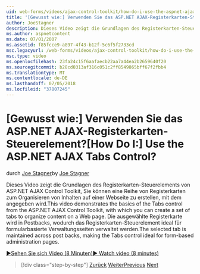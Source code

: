 ```yaml
---
uid: web-forms/videos/ajax-control-toolkit/how-do-i-use-the-aspnet-ajax-tabs-control
title: '[Gewusst wie:] Verwenden Sie das ASP.NET AJAX-Registerkarten-Steuerelement? | Microsoft-Dokumentation'
author: JoeStagner
description: Dieses Video zeigt die Grundlagen des Registerkarten-Steuerelements aus der ASP.NET AJAX Control Toolkit, mit der Sie eine Reihe von Registerkarten zum Organisieren von Inhalten auf erstellen...
ms.author: aspnetcontent
ms.date: 07/01/2007
ms.assetid: f85fcce9-a897-4f43-b12f-5c6f5f2733cd
msc.legacyurl: /web-forms/videos/ajax-control-toolkit/how-do-i-use-the-aspnet-ajax-tabs-control
msc.type: video
ms.openlocfilehash: 23fa24c15f6aafaecb22aa7a44ea2b2659640f20
ms.sourcegitcommit: b28cd0313af316c051c2ff8549865bff67f2fbb4
ms.translationtype: MT
ms.contentlocale: de-DE
ms.lasthandoff: 07/05/2018
ms.locfileid: "37807245"
---
```

<a name="how-do-i-use-the-aspnet-ajax-tabs-control"></a><span data-ttu-id="36d1c-104">[Gewusst wie:] Verwenden Sie das ASP.NET AJAX-Registerkarten-Steuerelement?</span><span class="sxs-lookup"><span data-stu-id="36d1c-104">[How Do I:] Use the ASP.NET AJAX Tabs Control?</span></span>
====================
<span data-ttu-id="36d1c-105">durch [Joe Stagner](https://github.com/JoeStagner)</span><span class="sxs-lookup"><span data-stu-id="36d1c-105">by [Joe Stagner](https://github.com/JoeStagner)</span></span>

<span data-ttu-id="36d1c-106">Dieses Video zeigt die Grundlagen des Registerkarten-Steuerelements von ASP.NET AJAX Control Toolkit, Sie können eine Reihe von Registerkarten zum Organisieren von Inhalten auf einer Webseite zu erstellen, mit dem angegeben wird.</span><span class="sxs-lookup"><span data-stu-id="36d1c-106">This video demonstrates the basics of the Tabs control from the ASP.NET AJAX Control Toolkit, with which you can create a set of tabs to organize content on a Web page.</span></span> <span data-ttu-id="36d1c-107">Die ausgewählte Registerkarte wird in Postbacks, wodurch das Registerkarten-Steuerelement ideal für formularbasierte Verwaltungsseiten verwaltet werden.</span><span class="sxs-lookup"><span data-stu-id="36d1c-107">The selected tab is maintained across post backs, making the Tabs control ideal for form-based administration pages.</span></span>

[<span data-ttu-id="36d1c-108">&#9654;Sehen Sie sich Video (8 Minuten)</span><span class="sxs-lookup"><span data-stu-id="36d1c-108">&#9654; Watch video (8 minutes)</span></span>](https://channel9.msdn.com/Blogs/ASP-NET-Site-Videos/how-do-i-use-the-aspnet-ajax-tabs-control)

> [!div class="step-by-step"]
> <span data-ttu-id="36d1c-109">[Zurück](how-do-i-use-the-aspnet-ajax-resizablecontrol-extender.md)
> [Weiter](how-do-i-use-the-aspnet-ajax-slideshow-extender.md)</span><span class="sxs-lookup"><span data-stu-id="36d1c-109">[Previous](how-do-i-use-the-aspnet-ajax-resizablecontrol-extender.md)
[Next](how-do-i-use-the-aspnet-ajax-slideshow-extender.md)</span></span>
